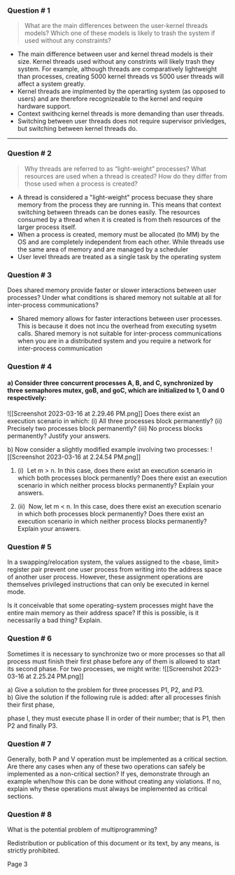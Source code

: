 ### Question # 1
> What are the main differences between the user-kernel threads models? Which one of these models is likely to trash the system if used without any constraints?
- The main difference between user and kernel thread models is their size. Kernel threads used without any constrints will likely trash they system. For example, although threads are comparatively lightweight than processes, creating 5000 kernel threads vs 5000 user threads will affect a system greatly. 
- Kernel threads are implmented by the operarting system (as opposed to users) and are therefore recognizeable to the kernel and require hardware support.
- Context swithcing kernel threads is more demanding than user threads. 
- Switching between user threads does not require supervisor privledges, but switching between kernel threads do. 
---
### Question # 2
> Why threads are referred to as “light-weight” processes? What resources are used when a thread is created? How do they differ from those used when a process is created?

- A thread is considered a "light-weight" process becuase they share memory from the process they are running in. This means that context switching between threads can be dones easily. The resources consumed by a thread when it is created is from theh resources of the larger process itself. 
- When a process is created, memory must be allocated (to MM) by the OS and are completely independent from each other. While threads use the same area of memory and are managed by a scheduler
- User level threads are treated as a single task by the operating system 

### Question # 3

Does shared memory provide faster or slower interactions between user processes? Under what conditions is shared memory not suitable at all for inter-process communications?
- Shared memory allows for faster interactions between user processes. This is because it does not incu the overhead from executing sysetm calls. Shared memory is not suitable for inter-process communications when you are in a distributed system and you require a network for inter-process communication

### Question # 4

#### a) Consider three concurrent processes A, B, and C, synchronized by three semaphores mutex, goB, and goC, which are initialized to 1, 0 and 0 respectively:
![[Screenshot 2023-03-16 at 2.29.46 PM.png]]
Does there exist an execution scenario in which: (i) All three processes block permanently? (ii) Precisely two processes block permanently? (iii) No process blocks permanently? Justify your answers.


b) Now consider a slightly modified example involving two processes:
![[Screenshot 2023-03-16 at 2.24.54 PM.png]]
1.  (i)  Let m > n. In this case, does there exist an execution scenario in which both processes block permanently? Does there exist an execution scenario in which neither process blocks permanently? Explain your answers.
    
2.  (ii)  Now, let m < n. In this case, does there exist an execution scenario in which both processes block permanently? Does there exist an execution scenario in which neither process blocks permanently? Explain your answers.
    

### Question # 5

In a swapping/relocation system, the values assigned to the <base, limit> register pair prevent one user process from writing into the address space of another user process. However, these assignment operations are themselves privileged instructions that can only be executed in kernel mode.

Is it conceivable that some operating-system processes might have the entire main memory as their address space? If this is possible, is it necessarily a bad thing? Explain.

### Question # 6

Sometimes it is necessary to synchronize two or more processes so that all process must finish their first phase before any of them is allowed to start its second phase. For two processes, we might write:
![[Screenshot 2023-03-16 at 2.25.24 PM.png]]

a) Give a solution to the problem for three processes P1, P2, and P3.  
b) Give the solution if the following rule is added: after all processes finish their first phase,

phase I, they must execute phase II in order of their number; that is P1, then P2 and finally P3.

### Question # 7

Generally, both P and V operation must be implemented as a critical section. Are there any cases when any of these two operations can safely be implemented as a non-critical section? If yes, demonstrate through an example when/how this can be done without creating any violations. If no, explain why these operations must always be implemented as critical sections.

### Question # 8

What is the potential problem of multiprogramming?

Redistribution or publication of this document or its text, by any means, is strictly prohibited.

Page 3